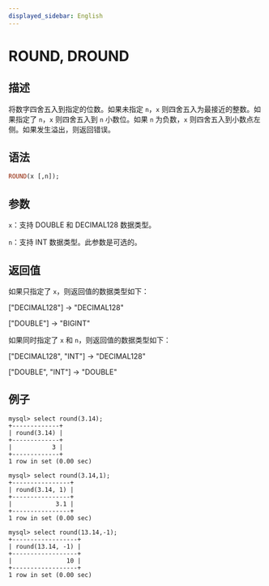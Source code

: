 ```yaml
---
displayed_sidebar: English
---
```


# ROUND, DROUND

## 描述

将数字四舍五入到指定的位数。如果未指定 `n`，`x` 则四舍五入为最接近的整数。如果指定了 `n`，`x` 则四舍五入到 `n` 小数位。如果 `n` 为负数，`x` 则四舍五入到小数点左侧。如果发生溢出，则返回错误。

## 语法

```Haskell
ROUND(x [,n]);
```

## 参数

`x`：支持 DOUBLE 和 DECIMAL128 数据类型。

`n`：支持 INT 数据类型。此参数是可选的。

## 返回值

如果只指定了 `x`，则返回值的数据类型如下：

["DECIMAL128"] -> "DECIMAL128"

["DOUBLE"] -> "BIGINT"

如果同时指定了 `x` 和 `n`，则返回值的数据类型如下：

["DECIMAL128", "INT"] -> "DECIMAL128"

["DOUBLE", "INT"] -> "DOUBLE"

## 例子

```Plain
mysql> select round(3.14);
+-------------+
| round(3.14) |
+-------------+
|           3 |
+-------------+
1 row in set (0.00 sec)

mysql> select round(3.14,1);
+----------------+
| round(3.14, 1) |
+----------------+
|            3.1 |
+----------------+
1 row in set (0.00 sec)

mysql> select round(13.14,-1);
+------------------+
| round(13.14, -1) |
+------------------+
|               10 |
+------------------+
1 row in set (0.00 sec)
```
